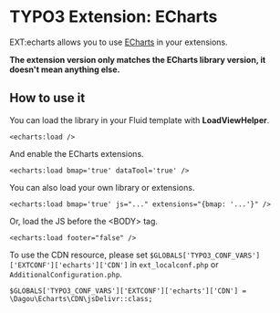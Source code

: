 # TYPO3 Extension: ECharts

EXT:echarts allows you to use [ECharts](https://echarts.apache.org/) in your extensions.

**The extension version only matches the ECharts library version, it doesn't mean anything else.**

## How to use it
You can load the library in your Fluid template with **LoadViewHelper**.

	<echarts:load />
	
And enable the ECharts extensions.

    <echarts:load bmap='true' dataTool='true' />

You can also load your own library or extensions.

    <echarts:load bmap='true' js="..." extensions="{bmap: '...'}" />
    
Or, load the JS before the &lt;BODY&gt; tag.

    <echarts:load footer="false" />
    
To use the CDN resource, please set `$GLOBALS['TYPO3_CONF_VARS']['EXTCONF']['echarts']['CDN']` in `ext_localconf.php` or `AdditionalConfiguration.php`.

    $GLOBALS['TYPO3_CONF_VARS']['EXTCONF']['echarts']['CDN'] = \Dagou\Echarts\CDN\jsDelivr::class;
